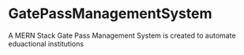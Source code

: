 # GatePassManagementSystem
A MERN Stack Gate Pass Management System is created to automate eduactional institutions
